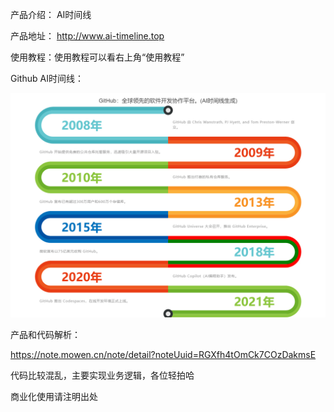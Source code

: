 产品介绍： AI时间线

产品地址： http://www.ai-timeline.top

使用教程：使用教程可以看右上角“使用教程”

Github AI时间线：

![image](github.jpeg)

产品和代码解析：

https://note.mowen.cn/note/detail?noteUuid=RGXfh4tOmCk7COzDakmsE

代码比较混乱，主要实现业务逻辑，各位轻拍哈

商业化使用请注明出处
